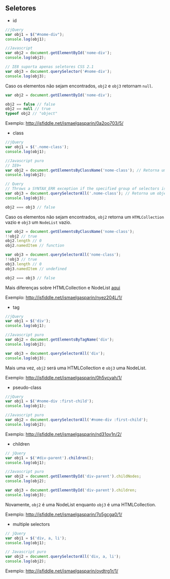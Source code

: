 ## Seletores

- id

```javascript
//jQuery
var obj1 = $("#nome-div");
console.log(obj1);

//Javascript
var obj2 = document.getElementById('nome-div');
console.log(obj2);

// IE8 suporta apenas seletores CSS 2.1
var obj3 = document.querySelector('#nome-div');
console.log(obj3);
```

Caso os elementos não sejam encontrados, `obj2` e `obj3` retornam `null`.

```js
var obj2 = document.getElementById('nome-div');

obj2 == false // false
obj2 == null // true
typeof obj2 // "object"
```

Exemplo: http://jsfiddle.net/ismaelgasparin/0a2oo703/5/

- class

```javascript
//jQuery
var obj1 = $('.nome-class');
console.log(obj1);

//Javascript puro
// IE9+
var obj2 = document.getElementsByClassName('nome-class'); // Retorna um objeto HTMLCollection
console.log(obj2);

// Query
// Throws a SYNTAX_ERR exception if the specified group of selectors is invalid.
var obj3 = document.querySelectorAll('.nome-class'); // Retorna um objeto NodeList
console.log(obj3);

obj2 === obj3 // false
```

Caso os elementos não sejam encontrados, `obj2` retorna um `HTMLCollection` vazio e `obj3` um `NodeList` vazio.

```js
var obj2 = document.getElementsByClassName('nome-class');
!!obj2 // true
obj2.length // 0
obj2.namedItem // function

var obj3 = document.querySelectorAll('nome-class');
!!obj3 // true
obj3.length // 0
obj3.namedItem // undefined

obj2 === obj3 // false
```

Mais diferenças sobre HTMLCollection e NodeList [aqui](http://stackoverflow.com/questions/15763358/difference-between-htmlcollection-nodelists-and-arrays-of-objects)

Exemplo: http://jsfiddle.net/ismaelgasparin/nyez204L/1/

- tag

```javascript
//jQuery
var obj1 = $('div');
console.log(obj1);

//Javascript puro
var obj2 = document.getElementsByTagName('div');
console.log(obj2);

var obj3 = document.querySelectorAll('div');
console.log(obj3);
```

Mais uma vez, `obj2` será uma HTMLCollection e `obj3` uma NodeList.

Exemplo: http://jsfiddle.net/ismaelgasparin/0h5vcyah/1/

- pseudo-class

```javascript
//jQuery
var obj1 = $('#nome-div :first-child');
console.log(obj1);

//Javascript puro
var obj2 = document.querySelectorAll('#nome-div :first-child');
console.log(obj2);
```
Exemplo: http://jsfiddle.net/ismaelgasparin/nd31ov1n/2/

- children

```javascript
// jQuery
var obj1 = $('#div-parent').children();
console.log(obj1);

//Javascript puro
var obj2 = document.getElementById('div-parent').childNodes;
console.log(obj2);

var obj3 = document.getElementById('div-parent').children;
console.log(obj3);
```

Novamente, `obj2` é uma NodeList enquanto `obj3` é uma HTMLCollection.

Exemplo: http://jsfiddle.net/ismaelgasparin/7o5gcga0/1/

- multiple selectors

```javascript
// jQuery
var obj1 = $('div, a, li');
console.log(obj1);

// Javascript puro
var obj2 = document.querySelectorAll('div, a, li');
console.log(obj2);
```

Exemplo: http://jsfiddle.net/ismaelgasparin/ovdtrg1r/1/

